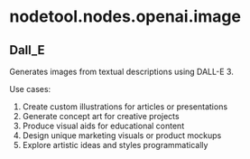 # nodetool.nodes.openai.image

## Dall_E

Generates images from textual descriptions using DALL-E 3.

Use cases:
1. Create custom illustrations for articles or presentations
2. Generate concept art for creative projects
3. Produce visual aids for educational content
4. Design unique marketing visuals or product mockups
5. Explore artistic ideas and styles programmatically

